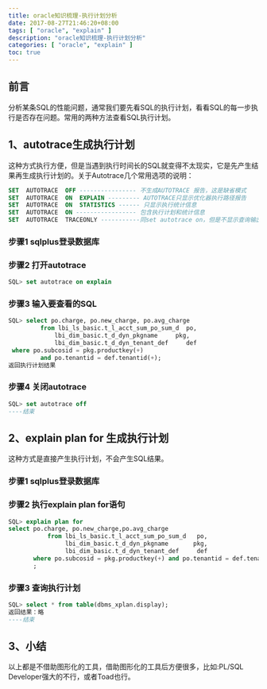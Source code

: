 ```yaml
---
title: oracle知识梳理-执行计划分析
date: 2017-08-27T21:46:20+08:00
tags: [ "oracle", "explain" ] 
description: "oracle知识梳理-执行计划分析"
categories: [ "oracle", "explain" ]
toc: true
---
```


## 前言
分析某条SQL的性能问题，通常我们要先看SQL的执行计划，看看SQL的每一步执行是否存在问题。常用的两种方法查看SQL执行计划。

## 1、autotrace生成执行计划
这种方式执行方便，但是当遇到执行时间长的SQL就变得不太现实，它是先产生结果再生成执行计划的。关于Autotrace几个常用选项的说明：
```sql
SET  AUTOTRACE  OFF ---------------- 不生成AUTOTRACE 报告，这是缺省模式
SET  AUTOTRACE  ON  EXPLAIN --------- AUTOTRACE只显示优化器执行路径报告
SET  AUTOTRACE  ON  STATISTICS ------ 只显示执行统计信息
SET  AUTOTRACE  ON ----------------- 包含执行计划和统计信息
SET  AUTOTRACE  TRACEONLY -----------同set autotrace on，但是不显示查询输出
```

### 步骤1 sqlplus登录数据库
### 步骤2 打开autotrace
```sql
SQL> set autotrace on explain
```
### 步骤3 输入要查看的SQL
```sql
SQL> select po.charge, po.new_charge, po.avg_charge
         from lbi_ls_basic.t_l_acct_sum_po_sum_d  po,
             lbi_dim_basic.t_d_dyn_pkgname     pkg,
             lbi_dim_basic.t_d_dyn_tenant_def     def
 where po.subcosid = pkg.productkey(+)
         and po.tenantid = def.tenantid(+); 
返回执行计划结果
```
### 步骤4 关闭autotrace
```sql
SQL> set autotrace off
----结束
```

## 2、explain plan for 生成执行计划
这种方式是直接产生执行计划，不会产生SQL结果。

### 步骤1 sqlplus登录数据库
### 步骤2 执行explain plan for语句
```sql
SQL> explain plan for 
select po.charge, po.new_charge,po.avg_charge
           from lbi_ls_basic.t_l_acct_sum_po_sum_d   po,
                lbi_dim_basic.t_d_dyn_pkgname       pkg,
                lbi_dim_basic.t_d_dyn_tenant_def     def
       where po.subcosid = pkg.productkey(+) and po.tenantid = def.tenantid(+)
       ;
```       
### 步骤3 查询执行计划
```sql
SQL> select * from table(dbms_xplan.display);
返回结果：略
----结束
```

## 3、小结
以上都是不借助图形化的工具，借助图形化的工具后方便很多，比如:PL/SQL Developer强大的不行，或者Toad也行。